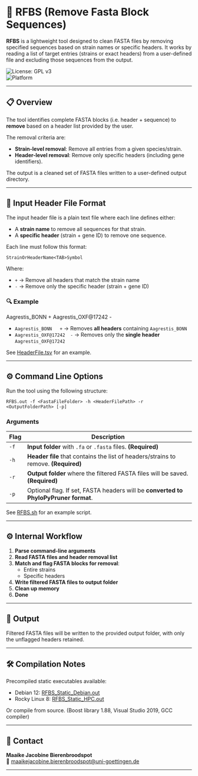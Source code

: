 # 🧹 RFBS (Remove Fasta Block Sequences)

**RFBS** is a lightweight tool designed to clean FASTA files by removing specified sequences based on strain names or specific headers. It works by reading a list of target entries (strains or exact headers) from a user-defined file and excluding those sequences from the output.

![License: GPL v3](https://img.shields.io/badge/License-GPLv3-blue.svg)  
![Platform](https://img.shields.io/badge/platform-Linux-lightgrey)

---

## 📋 Overview

The tool identifies complete FASTA blocks (i.e. header + sequence) to **remove** based on a header list provided by the user.

The removal criteria are:
- **Strain-level removal**: Remove all entries from a given species/strain.
- **Header-level removal**: Remove only specific headers (including gene identifiers).

The output is a cleaned set of FASTA files written to a user-defined output directory.

---

## 🧾 Input Header File Format

The input header file is a plain text file where each line defines either:
- A **strain name** to remove all sequences for that strain.
- A **specific header** (strain + gene ID) to remove one sequence.

Each line must follow this format:
```
StrainOrHeaderName<TAB>Symbol
```

Where:
- `+` → Remove all headers that match the strain name  
- `-` → Remove only the specific header (strain + gene ID)

### 🔍 Example
Aagrestis_BONN +
Aagrestis_OXF@17242 -


- `Aagrestis_BONN	+` → Removes **all headers** containing `Aagrestis_BONN`
- `Aagrestis_OXF@17242	-` → Removes only the **single header** `Aagrestis_OXF@17242`

See [HeaderFile.tsv](https://github.com/mjbieren/RFBS/blob/main/HeaderFile.tsv) for an example.

---

## ⚙️ Command Line Options

Run the tool using the following structure:
```
RFBS.out -f <FastaFileFolder> -h <HeaderFilePath> -r <OutputFolderPath> [-p]
```


### Arguments

| Flag | Description |
|------|-------------|
| `-f` | **Input folder** with `.fa` or `.fasta` files. **(Required)** |
| `-h` | **Header file** that contains the list of headers/strains to remove. **(Required)** |
| `-r` | **Output folder** where the filtered FASTA files will be saved. **(Required)** |
| `-p` | Optional flag. If set, FASTA headers will be **converted to PhyloPyPruner format**. |


See [RFBS.sh](https://github.com/mjbieren/RFBS/blob/main/RFBS.sh) for an example script.

---

## ⚙️ Internal Workflow

1. **Parse command-line arguments**
2. **Read FASTA files and header removal list**
3. **Match and flag FASTA blocks for removal**:
   - Entire strains
   - Specific headers
4. **Write filtered FASTA files to output folder**
5. **Clean up memory**
6. **Done**

---

## 📂 Output

Filtered FASTA files will be written to the provided output folder, with only the unflagged headers retained.

---

## 🛠️ Compilation Notes

Precompiled static executables available:  

- Debian 12: [RFBS_Static_Debian.out](https://github.com/mjbieren/RFBS/blob/main/Sources/Executables/RFBS_Static_Debian.out)  
- Rocky Linux 8: [RFBS_Static_HPC.out](https://github.com/mjbieren/RFBS/blob/main/Sources/Executables/RFBS_Static_HPC.out)  

Or compile from source. (Boost library 1.88, Visual Studio 2019, GCC compiler)

---

## 📧 Contact

**Maaike Jacobine Bierenbroodspot**  
📧 maaikejacobine.bierenbroodspot@uni-goettingen.de

---




